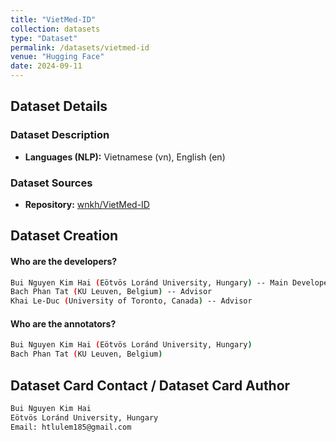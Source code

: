 ```yaml
---
title: "VietMed-ID"
collection: datasets
type: "Dataset"
permalink: /datasets/vietmed-id
venue: "Hugging Face"
date: 2024-09-11
---
```


## Dataset Details

### Dataset Description

- **Languages (NLP):** Vietnamese (vn), English (en)

### Dataset Sources

- **Repository:** [wnkh/VietMed-ID](https://huggingface.co/datasets/wnkh/VietMed-ID)

## Dataset Creation

#### Who are the developers?

```bash
Bui Nguyen Kim Hai (Eötvös Loránd University, Hungary) -- Main Developer
Bach Phan Tat (KU Leuven, Belgium) -- Advisor
Khai Le-Duc (University of Toronto, Canada) -- Advisor
```

#### Who are the annotators?

```bash
Bui Nguyen Kim Hai (Eötvös Loránd University, Hungary)
Bach Phan Tat (KU Leuven, Belgium)
```

## Dataset Card Contact / Dataset Card Author

```bash
Bui Nguyen Kim Hai
Eötvös Loránd University, Hungary
Email: htlulem185@gmail.com
```


